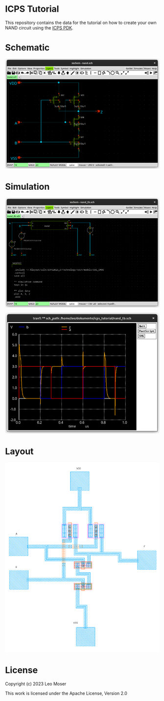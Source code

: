 # ICPS Tutorial

This repository contains the data for the tutorial on how to create your own NAND circuit using the [ICPS PDK](https://github.com/mineda-support/ICPS2023_5).

# Schematic

![NAND Schematic](images/nand_schematic.png)

# Simulation

![Simulation testbench](images/testbench_schematic.png)

![Transient simulation result](images/simulation_results.png)

# Layout

![Layout](images/layout.png)

# License

Copyright (c) 2023 Leo Moser

This work is licensed under the Apache License, Version 2.0